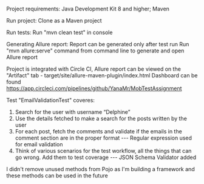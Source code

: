 Project requirements:
Java Development Kit 8 and higher;
Maven

Run project:
Clone as a Maven project

Run tests:
Run "mvn clean test" in console

Generating Allure report:
Report can be generated only after test run
Run "mvn allure:serve" command from command line to generate and open Allure report


Project is integrated with Circle CI, Allure report can be viewed on the "Artifact" tab - target/site/allure-maven-plugin/index.html
Dashboard can be found https://app.circleci.com/pipelines/github/YanaMr/MobTestAssignment

Test "EmailValidationTest" coveres:
1. Search for the user with username “Delphine”
2. Use the details fetched to make a search for the posts written by the
   user
3. For each post, fetch the comments and validate if the emails in the
   comment section are in the proper format --- Regular expression used for email validation
4. Think of various scenarios for the test workflow, all the things that
   can go wrong. Add them to test coverage --- JSON Schema Validator added
   
I didn't remove unused methods from Pojo as I'm building a framework and these methods can be used in the future  